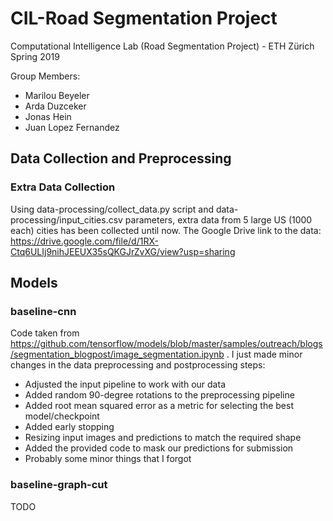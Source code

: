 # CIL-Road Segmentation Project
Computational Intelligence Lab (Road Segmentation Project) - ETH Zürich Spring 2019

Group Members:
* Marilou Beyeler
* Arda Duzceker
* Jonas Hein
* Juan Lopez Fernandez

## Data Collection and Preprocessing

### Extra Data Collection
Using data-processing/collect_data.py script and data-processing/input_cities.csv parameters, 
extra data from 5 large US (1000 each) cities has been collected until now. 
The Google Drive link to the data:
https://drive.google.com/file/d/1RX-Ctq6ULIj9nihJEEUX35sQKGJrZvXG/view?usp=sharing

## Models

### baseline-cnn
Code taken from https://github.com/tensorflow/models/blob/master/samples/outreach/blogs/segmentation_blogpost/image_segmentation.ipynb .
I just made minor changes in the data preprocessing and postprocessing steps:
- Adjusted the input pipeline to work with our data
- Added random 90-degree rotations to the preprocessing pipeline
- Added root mean squared error as a metric for selecting the best model/checkpoint
- Added early stopping
- Resizing input images and predictions to match the required shape
- Added the provided code to mask our predictions for submission
- Probably some minor things that I forgot

### baseline-graph-cut
TODO
